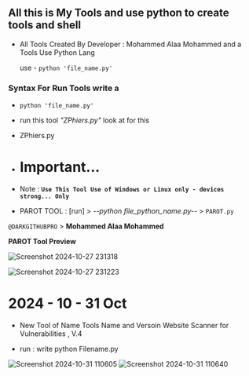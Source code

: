 ## All this is My Tools and use python to create tools and shell

- All Tools Created By Developer : Mohammed Alaa Mohammed and a Tools Use Python Lang

  use - ```python 'file_name.py'```



### Syntax For Run Tools write a

- ```python 'file_name.py'```

* run this tool *"ZPhiers.py"* look at for this
- ZPhiers.py

- # Important...
  
-  Note : **```Use This Tool Use of Windows or Linux only - devices strong... Only```**
 

- PAROT TOOL : [run] > _--python file_python_name.py--_ > ```PAROT.py```
  
 ```@DARKGITHUBPRO``` > **Mohammed Alaa Mohammed**


 __PAROT Tool Preview__


 ![Screenshot 2024-10-27 231318](https://github.com/user-attachments/assets/eb0de50b-316e-4eb6-a576-b4ff5471b411)

![Screenshot 2024-10-27 231223](https://github.com/user-attachments/assets/ad05658b-4782-435b-af2b-cbfb9946643f)

# 2024 - 10 - 31 Oct

- New Tool of Name Tools Name and Versoin Website Scanner for Vulnerabilities , V.4

- run : write python Filename.py
  
![Screenshot 2024-10-31 110605](https://github.com/user-attachments/assets/5c422b46-8f36-421e-b7b5-c554e23539d8)
![Screenshot 2024-10-31 110640](https://github.com/user-attachments/assets/0e73e369-760f-47a8-9d0e-a40c1f759157)


